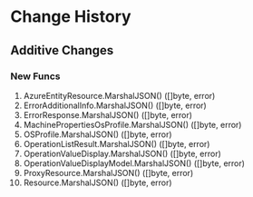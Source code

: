 # Change History

## Additive Changes

### New Funcs

1. AzureEntityResource.MarshalJSON() ([]byte, error)
1. ErrorAdditionalInfo.MarshalJSON() ([]byte, error)
1. ErrorResponse.MarshalJSON() ([]byte, error)
1. MachinePropertiesOsProfile.MarshalJSON() ([]byte, error)
1. OSProfile.MarshalJSON() ([]byte, error)
1. OperationListResult.MarshalJSON() ([]byte, error)
1. OperationValueDisplay.MarshalJSON() ([]byte, error)
1. OperationValueDisplayModel.MarshalJSON() ([]byte, error)
1. ProxyResource.MarshalJSON() ([]byte, error)
1. Resource.MarshalJSON() ([]byte, error)
